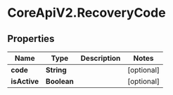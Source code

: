 # CoreApiV2.RecoveryCode

## Properties
Name | Type | Description | Notes
------------ | ------------- | ------------- | -------------
**code** | **String** |  | [optional] 
**isActive** | **Boolean** |  | [optional] 


